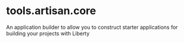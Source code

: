 # tools.artisan.core
An application builder to allow you to construct starter applications for building your projects with Liberty
